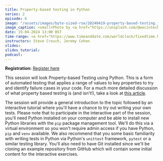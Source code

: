 ```yaml
---
title: Property-based testing in Python
series: 2
episode: 6
image: "/assets/images/byte-sized-rse/20240419-property-based-testing.jpg"
image_caption: <small>Photo by <a href="https://unsplash.com/@wocintechchat">Christina @ wocintechchat.com</a> on <a href="https://unsplash.com/photos/macbook-pro-2JDDn7iSGH8">Unsplash</a></small>
date: 19-04-2024 13:00 BST
time-range: <a href="https://www.timeanddate.com/worldclock/fixedtime.html?msg=Byte-sized+RSE+Session+6+-+Property-based+Testing+in+Python&iso=20240419T13&p1=136&ah=1&am=30" target="_blank" rel="noopener noreferrer">13:00-14:30 BST (UTC+1)</a>
instructors: Steve Crouch, Jeremy Cohen
slides: 
slides_tutorial: 
podcast: 
---
```


<strong>Registration:</strong> <a href="https://forms.gle/Ue3S8SSCi9MvreCY9"
target="_blank" rel="noopener noreferrer">Register here</a>

This session will look Property-based Testing using Python. This is a form of
automated testing that applies a range of values to key properties to try and
identify failure cases in your code. For a much more detailed discussion of
what property based testing is (and isn't!), take a look at [this
article](https://hypothesis.works/articles/what-is-property-based-testing/). 

The session will provide a general introduction to the topic followed by an
interactive tutorial where you'll have a chance to try out writing your own
tests. Please note that to participate in the interactive part of the session,
you'll need Python installed on your computer and be able to install new Python
libraries with the `pip` package management tool. We'll do this via a virtual
environment so you won't require admin access if you have Python, `pip` and
`venv` available. We also recommend that you some basic familiarity with
writing tests in Python via Python's `unittest` framework, `pytest` or a
similar testing library. You'll also need to have Git installed since we'll
be cloning an example repository from GitHub which will contain some initial
content for the interactive exercises.
